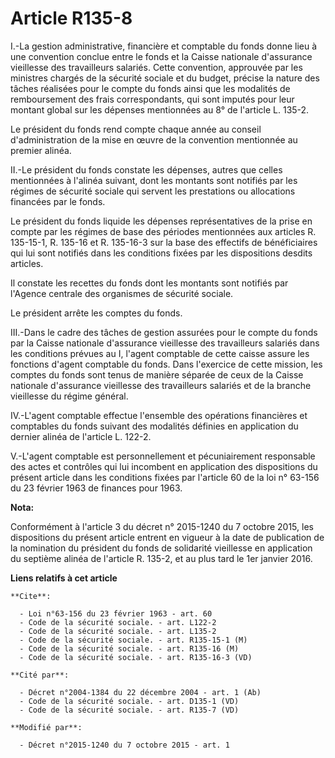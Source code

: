 # Article R135-8

I.-La gestion administrative, financière et comptable du fonds donne lieu à une convention conclue entre le fonds et la
Caisse nationale d'assurance vieillesse des travailleurs salariés. Cette convention, approuvée par les ministres chargés de
la sécurité sociale et du budget, précise la nature des tâches réalisées pour le compte du fonds ainsi que les modalités de
remboursement des frais correspondants, qui sont imputés pour leur montant global sur les dépenses mentionnées au 8° de
l'article L. 135-2. 

Le président du fonds rend compte chaque année au conseil d'administration de la mise en œuvre de la convention mentionnée au
premier alinéa. 

II.-Le président du fonds constate les dépenses, autres que celles mentionnées à l'alinéa suivant, dont les montants sont
notifiés par les régimes de sécurité sociale qui servent les prestations ou allocations financées par le fonds. 

Le président du fonds liquide les dépenses représentatives de la prise en compte par les régimes de base des périodes
mentionnées aux articles R. 135-15-1, R. 135-16 et R. 135-16-3 sur la base des effectifs de bénéficiaires qui lui sont
notifiés dans les conditions fixées par les dispositions desdits articles. 

Il constate les recettes du fonds dont les montants sont notifiés par l'Agence centrale des organismes de sécurité sociale. 

Le président arrête les comptes du fonds. 

III.-Dans le cadre des tâches de gestion assurées pour le compte du fonds par la Caisse nationale d'assurance vieillesse des
travailleurs salariés dans les conditions prévues au I, l'agent comptable de cette caisse assure les fonctions d'agent
comptable du fonds. Dans l'exercice de cette mission, les comptes du fonds sont tenus de manière séparée de ceux de la Caisse
nationale d'assurance vieillesse des travailleurs salariés et de la branche vieillesse du régime général. 

IV.-L'agent comptable effectue l'ensemble des opérations financières et comptables du fonds suivant des modalités définies en
application du dernier alinéa de l'article L. 122-2. 

V.-L'agent comptable est personnellement et pécuniairement responsable des actes et contrôles qui lui incombent en
application des dispositions du présent article dans les conditions fixées par l'article 60 de la loi n° 63-156 du 23 février
1963 de finances pour 1963.

**Nota:**

Conformément à l'article 3 du décret n° 2015-1240 du 7 octobre 2015,  les dispositions du présent article entrent en vigueur
à la date de  publication de la nomination du président du fonds de solidarité  vieillesse en application du septième alinéa
de l'article R. 135-2, et  au plus tard le 1er janvier 2016.

**Liens relatifs à cet article**

	**Cite**:

	  - Loi n°63-156 du 23 février 1963 - art. 60
	  - Code de la sécurité sociale. - art. L122-2
	  - Code de la sécurité sociale. - art. L135-2
	  - Code de la sécurité sociale. - art. R135-15-1 (M)
	  - Code de la sécurité sociale. - art. R135-16 (M)
	  - Code de la sécurité sociale. - art. R135-16-3 (VD)

	**Cité par**:

	  - Décret n°2004-1384 du 22 décembre 2004 - art. 1 (Ab)
	  - Code de la sécurité sociale. - art. D135-1 (VD)
	  - Code de la sécurité sociale. - art. R135-7 (VD)

	**Modifié par**:

	  - Décret n°2015-1240 du 7 octobre 2015 - art. 1
